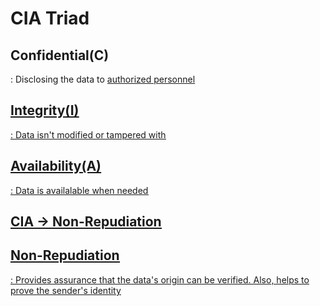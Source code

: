 # CIA Triad

## Confidential(C)
 : Disclosing the data to <u>authorized<u> personnel


## Integrity(I)
 : Data isn't <u>modified or tampered<u> with


## Availability(A)
 : Data is <u>availalable<u> when needed


## CIA -> Non-Repudiation


## Non-Repudiation
 : Provides assurance that the data's origin can be verified. Also, helps to prove the sender's identity